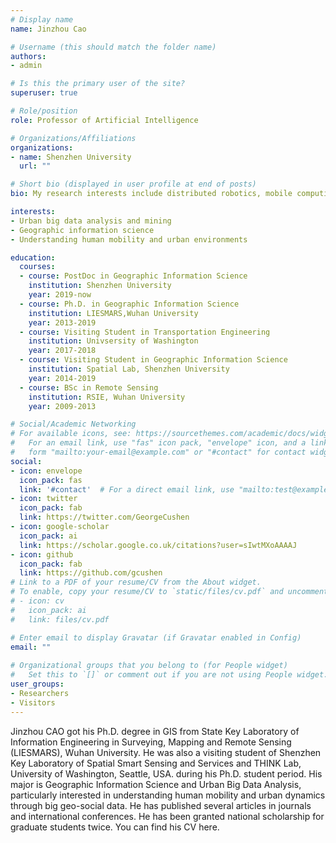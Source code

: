 ```yaml
---
# Display name
name: Jinzhou Cao

# Username (this should match the folder name)
authors:
- admin

# Is this the primary user of the site?
superuser: true

# Role/position
role: Professor of Artificial Intelligence

# Organizations/Affiliations
organizations:
- name: Shenzhen University
  url: ""

# Short bio (displayed in user profile at end of posts)
bio: My research interests include distributed robotics, mobile computing and programmable matter.

interests:
- Urban big data analysis and mining
- Geographic information science
- Understanding human mobility and urban environments

education:
  courses:
  - course: PostDoc in Geographic Information Science
    institution: Shenzhen University
    year: 2019-now
  - course: Ph.D. in Geographic Information Science
    institution: LIESMARS,Wuhan University
    year: 2013-2019
  - course: Visiting Student in Transportation Engineering
    institution: Univsersity of Washington
    year: 2017-2018
  - course: Visiting Student in Geographic Information Science
    institution: Spatial Lab, Shenzhen University
    year: 2014-2019
  - course: BSc in Remote Sensing
    institution: RSIE, Wuhan University
    year: 2009-2013

# Social/Academic Networking
# For available icons, see: https://sourcethemes.com/academic/docs/widgets/#icons
#   For an email link, use "fas" icon pack, "envelope" icon, and a link in the
#   form "mailto:your-email@example.com" or "#contact" for contact widget.
social:
- icon: envelope
  icon_pack: fas
  link: '#contact'  # For a direct email link, use "mailto:test@example.org".
- icon: twitter
  icon_pack: fab
  link: https://twitter.com/GeorgeCushen
- icon: google-scholar
  icon_pack: ai
  link: https://scholar.google.co.uk/citations?user=sIwtMXoAAAAJ
- icon: github
  icon_pack: fab
  link: https://github.com/gcushen
# Link to a PDF of your resume/CV from the About widget.
# To enable, copy your resume/CV to `static/files/cv.pdf` and uncomment the lines below.  
# - icon: cv
#   icon_pack: ai
#   link: files/cv.pdf

# Enter email to display Gravatar (if Gravatar enabled in Config)
email: ""
  
# Organizational groups that you belong to (for People widget)
#   Set this to `[]` or comment out if you are not using People widget.  
user_groups:
- Researchers
- Visitors
---
```


Jinzhou CAO got his Ph.D. degree in GIS from State Key Laboratory of Information Engineering in Surveying, Mapping and Remote Sensing (LIESMARS), Wuhan University. He was also a visiting student of Shenzhen Key Laboratory of Spatial Smart Sensing and Services and THINK Lab, University of Washington, Seattle, USA. during his Ph.D. student period. His major is Geographic Information Science and Urban Big Data Analysis, particularly interested in understanding human mobility and urban dynamics through big geo-social data. He has published several articles in journals and international conferences. He has been granted national scholarship for graduate students twice. You can find his CV here.
